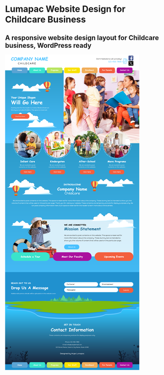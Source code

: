 <h1>Lumapac Website Design for Childcare Business</h1>
<h2>A responsive website design layout for Childcare business, WordPress ready</h2>
<img src="https://raw.githubusercontent.com/argieeeee/Lumapac_sample_site/main/screenshot.png" alt="Alt text" title="screenshot" style="max-width: 100%;">
